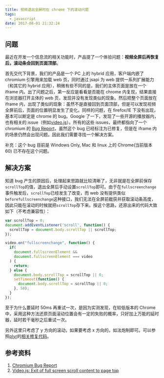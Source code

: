 ```yaml
---
title: 视频退出全屏时在 chrome 下的滚动问题
tags:
  - javascript
date: 2017-08-01 21:32:24
---
```


## 问题

最近在开发一个信息流的相关功能时，产品提了一个体验问题：**视频全屏后再恢复后，滚动条会回到页面顶部**。

首先交代下背景，我们的产品是一个 PC 上的 hybrid 应用，客户端内嵌了 chromium 引擎用来加载 web 页，同时通过 jsapi 为 web 提供一系列扩展能力（和其它的 hybrid 应用），稍微有些不同的是，我们的主体页面是放在一个 iframe 内。出了问题之后，第一反应是看看是否能在 chrome 内复现，结果直接在浏览器打开主体的 web 页，发现并没有发现类似的现象。然后把整个页面放在 iframe 内，出现了类似的现象：虽然不是直接回到页面顶部，但是可以发现视频全屏前后，页面的位置明显发生了变化。同样的问题，在 firefox/IE 下没有出现，基本可以断定是 chrome 的 bug。Google 了一下，发现了一些开源的播放器内，也有相关的 issue（例如[video.js](https://github.com/videojs/video.js/issues/3355)）。所有的这些 issues，最终都指向了一个 chromium 的 [Bug Report](https://bugs.chromium.org/p/chromium/issues/detail?id=142427)，虽然这个 bug 已经标注为已修复，但是在 iframe 内的场景仍然会出现问题。因此我们需要寻找一个解决方案。

补充：这个 bug 目前是 Windows Only, Mac 和 linux 上的 Chrome(当前版本 60) 已不存在这个问题。

<!-- more -->
## 解决方案
知道 bug 产生的原因后，处理起来思路就比较清晰了，无非就是在全屏前保存`scrollTop`的值，退出全屏后手动设置`scrollTop`即可。由于在`fullscreenchange`事件触发后，`scrollTop`已经发生了改变，而 web 没有提供类似`beforefullscreenchange`这种接口，我们无法在全屏前截获并获取滚动条高度，因此只能在滚动的时候就把`scrollTop`存下来。按这个思路，还原出来的代码大致如下（不考虑兼容性）：
```javascript
var scrollTop = 0;
document.addEventListener('scroll', function() {
  scrollTop = document.body.scrollTop || scrollTop;
});

video.on("fullscreenchange", function() {
  if(
    document.fullscreenElement &&
    document.fullscreenElement === video
  ) {
    return;
  } else {
    document.body.scrollTop = scrollTop || 0;
    setTimeout(function() {
      document.body.scrollTop = scrollTop || 0;
    }, 50);
  }
});
```
至于为什么要延时 50ms 再重试一次，是因为实测发现，在较低版本的 Chrome 中，采用这种方法还原页面滚动位置会有一定的失败的概率，只好加上万能的延时器，延时若干毫秒之后重试一次。

另外这里只考虑了 y 方向的滚动，如果要考虑 x 方向的，如法炮制即可。可以参照[plyr](https://github.com/sampotts/plyr)的[相关修复代码](https://github.com/sampotts/plyr/commit/3c2921b9940857e2276922ce6d3235706ed256d7)。


## 参考资料
1. [Chromium Bug Report](https://bugs.chromium.org/p/chromium/issues/detail?id=142427)
2. [Video.js: Exit of full screen scroll content to page top](https://github.com/videojs/video.js/issues/3355)
